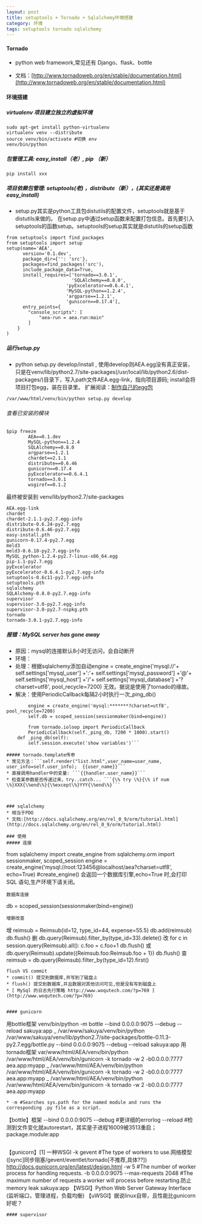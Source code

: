 ```yaml
---
layout: post
title: setuptools + Tornado + Sqlalchemy环境搭建
category: 环境 
tags: setuptools tornado sqlalchemy
---
```


#### Tornado
* python web framework,常见还有 Django、flask、bottle

* 文档：[http://www.tornadoweb.org/en/stable/documentation.html](http://www.tornadoweb.org/en/stable/documentation.html)

#### 环境搭建
##### virtualenv 项目建立独立的虚拟环境
```
sudo apt-get install python-virtualenv
virtualenv venv --distribute
source venv/bin/activate #切换 env
venv/bin/python
```
##### 包管理工具: easy_install（老）, pip （新）
```
pip install xxx
```
##### 项目依赖包管理: setuptools(老) ，distribute（新），(其实还是调用easy_install)
* setup.py其实是python工具包distutils的配置文件，setuptools就是基于distutils来做的。 在setup.py中通过setup函数来配置打包信息。首先要引入setuptools的函数setup。setuptools的setup其实就是distutils的setup函数
```
from setuptools import find_packages
from setuptools import setup
setup(name='AEA',
      version='0.1.dev',
      package_dir={'': 'src'},
      packages=find_packages('src'),
      include_package_data=True,
      install_requires=['tornado==3.0.1',
                        'SQLAlchemy==0.8.0',
                      'pyExcelerator==0.6.4.1',
                      'MySQL-python==1.2.4',
                      'argparse==1.2.1',
                      'gunicorn==0.17.4'],
      entry_points={
        "console_scripts": [
            "aea-run = aea.run:main"
        ]   
    }
)
```
##### 运行setup.py
* python setup.py develop/install , 使用develop则AEA.egg没有真正安装，只是在venv/lib/python2.7/site-packages(/usr/local/lib/python2.6/dist-packages/)目录下，写入path文件AEA.egg-link，指向项目源码; install会将项目打包egg，装在目录里。 扩展阅读：[制作自己的egg包](http://www.worldhello.net/2010/12/08/2178.html)
```
/var/www/html/venv/bin/python setup.py develop
```
###### 查看已安装的模块
```
$pip freeze
        AEA==0.1.dev
        MySQL-python==1.2.4
        SQLAlchemy==0.8.0
        argparse==1.2.1
        chardet==2.1.1
        distribute==0.6.46
        gunicorn==0.17.4
        pyExcelerator==0.6.4.1
        tornado==3.0.1
        wsgiref==0.1.2
```
最终被安装到 venv/lib/python2.7/site-packages
```
AEA.egg-link
chardet
chardet-2.1.1-py2.7.egg-info
distribute-0.6.24-py2.7.egg
distribute-0.6.46-py2.7.egg
easy-install.pth
gunicorn-0.17.4-py2.7.egg
meld3
meld3-0.6.10-py2.7.egg-info
MySQL_python-1.2.4-py2.7-linux-x86_64.egg
pip-1.1-py2.7.egg
pyExcelerator
pyExcelerator-0.6.4.1-py2.7.egg-info
setuptools-0.6c11-py2.7.egg-info
setuptools.pth
sqlalchemy
SQLAlchemy-0.8.0-py2.7.egg-info
supervisor
supervisor-3.0-py2.7.egg-info
supervisor-3.0-py2.7-nspkg.pth
tornado
tornado-3.0.1-py2.7.egg-info
```
##### 报错：MySQL server has gone away
* 原因：mysql的连接默认8小时无访问，会自动断开
* 环境：
* 处理：根据sqlalchemy添加自动engine = create_engine('mysql://'+ self.settings\['mysql_user'\] +':'+ self.settings\['mysql_password'\] +'@'+ self.settings\['mysql_host'\] +'/'+ self.settings\['mysql_database'\] +'?charset=utf8', pool_recycle=7200) 无效。据说是使用了tornado的缘故。
* 解决：使用PeriodicCallback每隔2小时执行一次_ping_db()
```
        engine = create_engine('mysql:*******?charset=utf8', pool_recycle=7200)
        self.db = scoped_session(sessionmaker(bind=engine))

        from tornado.ioloop import PeriodicCallback
        PeriodicCallback(self._ping_db, 7200 * 1000).start()
    def _ping_db(self):
        self.session.execute('show variables')``` 

##### tornado.template传参
* 常见方法：```self.render("list.html",user_name=user_name, user_info=self.user_info);  {{user_name}}```
* 直接调用handler中的变量: ```{{handler.user_name}}```
* 检查某参数是否传递过来，try..catch... ```{\% try \%}{\% if num \%}XXX{\%end\%}{\%except\%}YYY{\%end\%}```



### sqlalchemy
* 相当于PDO 
* 文档:[http://docs.sqlalchemy.org/en/rel_0_9/orm/tutorial.html](http://docs.sqlalchemy.org/en/rel_0_9/orm/tutorial.html)

### 使用
##### 连接
```
from sqlalchemy import create_engine
from sqlalchemy.orm import sessionmaker, scoped_session
engine = create_engine('mysql://root:123456@localhost/aea?charset=utf8', echo=True)   #create_engine() 会返回一个数据库引擎,echo=True 时,会打印 SQL 语句,生产环境下请关闭。
```
数据库连接
```
db = scoped_session(sessionmaker(bind=engine))
```
增删改查
```
增
reimsub = Reimsub(id=12, type_id=44, expense=55.5)
db.add(reimsub)
db.flush()
删
db.query(Reimsub).filter_by(type_id=33).delete()
改
for c in session.query(Reimsub).all():
c.foo = c.foo+1
db.flush()
或
db.query(Reimsub).update({Reimsub.foo:Reimsub.foo + 1})
db.flush()
查
reimsub = db.query(Reimsub).filter_by(type_id=12).first()
```
flush VS commit
* commit() 提交到数据库,并写到了磁盘上
* flush() 提交到数据库,并且数据对其他访问可见,但是没有写到磁盘上
* [ MySql 的日志先行策略 http://www.woqutech.com/?p=769 ](http://www.woqutech.com/?p=769)


#### gunicorn
```
用bottle框架 
 venv/bin/python -m bottle --bind 0.0.0.0:9075 --debug --reload sakuya:app
  \_ /var/www/sakuya/venv/bin/python /var/www/sakuya/venv/lib/python2.7/site-packages/bottle-0.11.3-py2.7.egg/bottle.py --bind 0.0.0.0:9075 --debug --reload sakuya:app
 用tornado框架
 var/www/html/AEA/venv/bin/python /var/www/html/AEA/venv/bin/gunicorn -k tornado -w 2 -b0.0.0.0:7777 aea.app:myapp
  \_ /var/www/html/AEA/venv/bin/python /var/www/html/AEA/venv/bin/gunicorn -k tornado -w 2 -b0.0.0.0:7777 aea.app:myapp
  \_ /var/www/html/AEA/venv/bin/python /var/www/html/AEA/venv/bin/gunicorn -k tornado -w 2 -b0.0.0.0:7777 aea.app:myapp
```
* -m #Searches sys.path for the named module and runs the corresponding .py file as a script.
```
【bottle】框架
--bind 0.0.0.0:9075
--debug #更详细的errorlog
--reload #检测到文件变化就autorestart，其实是子进程16009被3513重启；
package.module:app
```
```
【gunicorn】[1] 一种WSGI
-k gevent #The type of workers to use.网络模型([sync]同步阻塞/gevent/eventlet/tornado[不推荐,具体??]) http://docs.gunicorn.org/en/latest/design.html
-w 5 #The number of worker process for handling requests.
-b 0.0.0.0:9075
--max-requests 2048 #The maximum number of requests a worker will process before restarting.防止memory leak
sakuya:app
【WSGI】Python Web Server Gateway Interface (监听端口，管理进程，负载均衡) 【uWSGI】据说linux自带，且性能比gunicorn好呢？
```
#### supervisor



